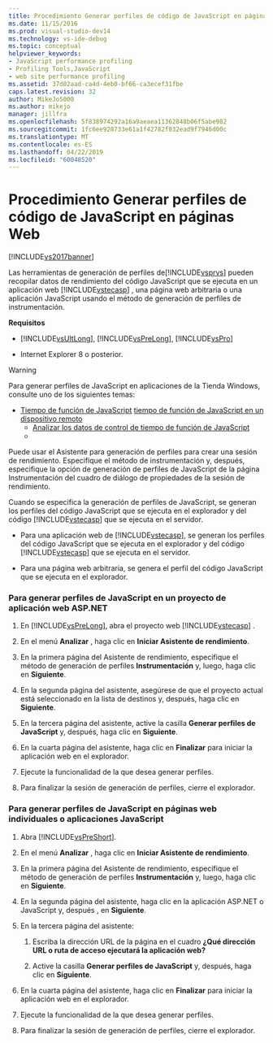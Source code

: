 ```yaml
---
title: Procedimiento Generar perfiles de código de JavaScript en páginas web | Microsoft Docs
ms.date: 11/15/2016
ms.prod: visual-studio-dev14
ms.technology: vs-ide-debug
ms.topic: conceptual
helpviewer_keywords:
- JavaScript performance profiling
- Profiling Tools,JavaScript
- web site performance profiling
ms.assetid: 37d02aad-ca4d-4eb0-bf66-ca3ecef31fbe
caps.latest.revision: 32
author: MikeJo5000
ms.author: mikejo
manager: jillfra
ms.openlocfilehash: 5f838974292a16a9aeaea11362848b06f5abe982
ms.sourcegitcommit: 1fc6ee928733e61a1f42782f832ead9f7946d00c
ms.translationtype: MT
ms.contentlocale: es-ES
ms.lasthandoff: 04/22/2019
ms.locfileid: "60048520"
---
```

# <a name="how-to-profile-javascript-code-in-web-pages"></a>Procedimiento Generar perfiles de código de JavaScript en páginas Web
[!INCLUDE[vs2017banner](../includes/vs2017banner.md)]

Las herramientas de generación de perfiles de[!INCLUDE[vsprvs](../includes/vsprvs-md.md)] pueden recopilar datos de rendimiento del código JavaScript que se ejecuta en un aplicación web [!INCLUDE[vstecasp](../includes/vstecasp-md.md)] , una página web arbitraria o una aplicación JavaScript usando el método de generación de perfiles de instrumentación.  
  
 **Requisitos**  
  
- [!INCLUDE[vsUltLong](../includes/vsultlong-md.md)], [!INCLUDE[vsPreLong](../includes/vsprelong-md.md)], [!INCLUDE[vsPro](../includes/vspro-md.md)]  
  
- Internet Explorer 8 o posterior.  
  
> [!WARNING]
>  Para generar perfiles de JavaScript en aplicaciones de la Tienda Windows, consulte uno de los siguientes temas:  
> 
> - [Tiempo de función de JavaScript](http://msdn.microsoft.com/library/b2bf49fc-aea7-4d9c-8fcf-cff8b8dd0c03) [tiempo de función de JavaScript en un dispositivo remoto](http://msdn.microsoft.com/library/d78812b6-a97e-46dc-8d99-e724d1d725d8)  
>   - [Analizar los datos de control de tiempo de función de JavaScript](http://msdn.microsoft.com/library/b5aea8d8-36df-47ba-a7ca-95406700ca9b)  
>   - 
  
 Puede usar el Asistente para generación de perfiles para crear una sesión de rendimiento. Especifique el método de instrumentación y, después, especifique la opción de generación de perfiles de JavaScript de la página Instrumentación del cuadro de diálogo de propiedades de la sesión de rendimiento.  
  
 Cuando se especifica la generación de perfiles de JavaScript, se generan los perfiles del código JavaScript que se ejecuta en el explorador y del código [!INCLUDE[vstecasp](../includes/vstecasp-md.md)] que se ejecuta en el servidor.  
  
- Para una aplicación web de [!INCLUDE[vstecasp](../includes/vstecasp-md.md)], se generan los perfiles del código JavaScript que se ejecuta en el explorador y del código [!INCLUDE[vstecasp](../includes/vstecasp-md.md)] que se ejecuta en el servidor.  
  
- Para una página web arbitraria, se genera el perfil del código JavaScript que se ejecuta en el explorador.  
  
### <a name="to-profile-javascript-in-an-aspnet-web-application-project"></a>Para generar perfiles de JavaScript en un proyecto de aplicación web ASP.NET  
  
1. En [!INCLUDE[vsPreLong](../includes/vsprelong-md.md)], abra el proyecto web [!INCLUDE[vstecasp](../includes/vstecasp-md.md)] .  
  
2. En el menú **Analizar** , haga clic en **Iniciar Asistente de rendimiento**.  
  
3. En la primera página del Asistente de rendimiento, especifique el método de generación de perfiles **Instrumentación** y, luego, haga clic en **Siguiente**.  
  
4. En la segunda página del asistente, asegúrese de que el proyecto actual está seleccionado en la lista de destinos y, después, haga clic en **Siguiente**.  
  
5. En la tercera página del asistente, active la casilla **Generar perfiles de JavaScript** y, después, haga clic en **Siguiente**.  
  
6. En la cuarta página del asistente, haga clic en **Finalizar** para iniciar la aplicación web en el explorador.  
  
7. Ejecute la funcionalidad de la que desea generar perfiles.  
  
8. Para finalizar la sesión de generación de perfiles, cierre el explorador.  
  
### <a name="to-profile-javascript-in-individual-web-pages-or-a-javascript-applications"></a>Para generar perfiles de JavaScript en páginas web individuales o aplicaciones JavaScript  
  
1. Abra [!INCLUDE[vsPreShort](../includes/vspreshort-md.md)].  
  
2. En el menú **Analizar** , haga clic en **Iniciar Asistente de rendimiento**.  
  
3. En la primera página del Asistente de rendimiento, especifique el método de generación de perfiles **Instrumentación** y, luego, haga clic en **Siguiente**.  
  
4. En la segunda página del asistente, haga clic en la aplicación ASP.NET o JavaScript y, después , en **Siguiente**.  
  
5. En la tercera página del asistente:  
  
    1. Escriba la dirección URL de la página en el cuadro **¿Qué dirección URL o ruta de acceso ejecutará la aplicación web?**  
  
    2. Active la casilla **Generar perfiles de JavaScript** y, después, haga clic en **Siguiente**.  
  
6. En la cuarta página del asistente, haga clic en **Finalizar** para iniciar la aplicación web en el explorador.  
  
7. Ejecute la funcionalidad de la que desea generar perfiles.  
  
8. Para finalizar la sesión de generación de perfiles, cierre el explorador.
